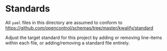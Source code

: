 # Standards

All `yaml` files in this directory are assumed to conform to https://github.com/opencontrol/schemas/tree/master/kwalify/standard

Adjust the target standard for this project by adding or removing line-items within each file, or adding/removing a standard file entirely.